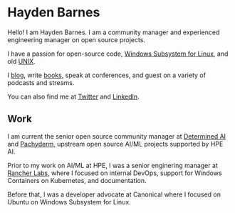 # Hayden Barnes

Hello! I am Hayden Barnes. I am a community manager and experienced engineering manager on open source projects.

I have a passion for open-source code, [Windows Subsystem for Linux](https://github.com/sirredbeard/awesome-wsl), and old [UNIX](https://github.com/sirredbeard/awesome-unixhttps:/).

I [blog](https://boxofcables.dev/https:/), write [books](https://www.amazon.com/Windows-Subsystem-Linux-Cross-Platform-Collaboration/dp/1484268725/https:/), speak at conferences, and guest on a variety of podcasts and streams.

You can also find me at [Twitter](https://x.com/unixterminalhttps:/) and [LinkedIn](https://www.linkedin.com/in/thbarnes).

## Work

I am current the senior open source community manager at [Determined AI](https://www.determined.ai/https:/) and [Pachyderm](https://pachyderm.io/https:/), upstream open source AI/ML projects supported by HPE AI.

Prior to my work on AI/ML at HPE, I was a senior enginering manager at [Rancher Labs](https://www.rancher.com/https:/), where I focused on internal DevOps, support for Windows Containers on Kubernetes, and documentation.

Before that, I was a developer advocate at Canonical where I focused on Ubuntu on Windows Subsystem for Linux.
